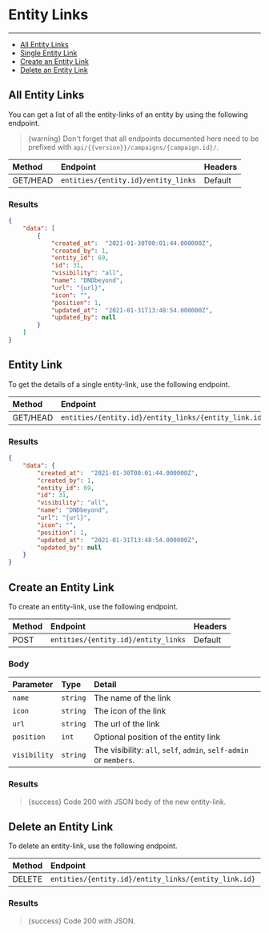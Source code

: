 # Entity Links

---

- [All Entity Links](#all-entity-links)
- [Single Entity Link](#entity-link)
- [Create an Entity Link](#create-entity-link)
- [Delete an Entity Link](#delete-entity-link)

<a name="all-entity-links"></a>
## All Entity Links

You can get a list of all the entity-links of an entity by using the following endpoint.

> {warning} Don't forget that all endpoints documented here need to be prefixed with `api/{{version}}/campaigns/{campaign.id}/`.


| Method | Endpoint| Headers |
| :- |   :-   |  :-  |
| GET/HEAD | `entities/{entity.id}/entity_links` | Default |

### Results
```json
{
    "data": [
        {
            "created_at":  "2021-01-30T00:01:44.000000Z",
            "created_by": 1,
            "entity_id": 69,
            "id": 31,
            "visibility": "all",
            "name": "DNDbeyond",
            "url": "{url}",
            "icon": "",
            "position": 1,
            "updated_at":  "2021-01-31T13:48:54.000000Z",
            "updated_by": null
        }
    ]
}
```


<a name="entity-link"></a>
## Entity Link

To get the details of a single entity-link, use the following endpoint.

| Method | Endpoint| Headers |
| :- |   :-   |  :-  |
| GET/HEAD | `entities/{entity.id}/entity_links/{entity_link.id}` | Default |

### Results
```json
{
    "data": {
        "created_at":  "2021-01-30T00:01:44.000000Z",
        "created_by": 1,
        "entity_id": 69,
        "id": 31,
        "visibility": "all",
        "name": "DNDbeyond",
        "url": "{url}",
        "icon": "",
        "position": 1,
        "updated_at":  "2021-01-31T13:48:54.000000Z",
        "updated_by": null
    }
}
```


<a name="create-entity-link"></a>
## Create an Entity Link

To create an entity-link, use the following endpoint.

| Method | Endpoint| Headers |
| :- |   :-   |  :-  |
| POST | `entities/{entity.id}/entity_links` | Default |

### Body

| Parameter | Type | Detail |
| :- |   :-   |  :-  |
| `name` | `string` | The name of the link |
| `icon` | `string` | The icon of the link |
| `url` | `string` | The url of the link |
| `position` | `int` | Optional position of the entity link |
| `visibility` | `string` | The visibility: `all`, `self`, `admin`, `self-admin` or `members`. |

### Results

> {success} Code 200 with JSON body of the new entity-link.


<a name="delete-entity-link"></a>
## Delete an Entity Link

To delete an entity-link, use the following endpoint.

| Method | Endpoint| Headers |
| :- |   :-   |  :-  |
| DELETE | `entities/{entity.id}/entity_links/{entity_link.id}` | Default |

### Results

> {success} Code 200 with JSON.
